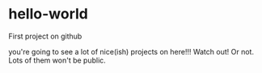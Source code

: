 # hello-world
First project on github

you're going to see a lot of nice(ish) projects on here!!! Watch out! Or not. Lots of them won't be public.
